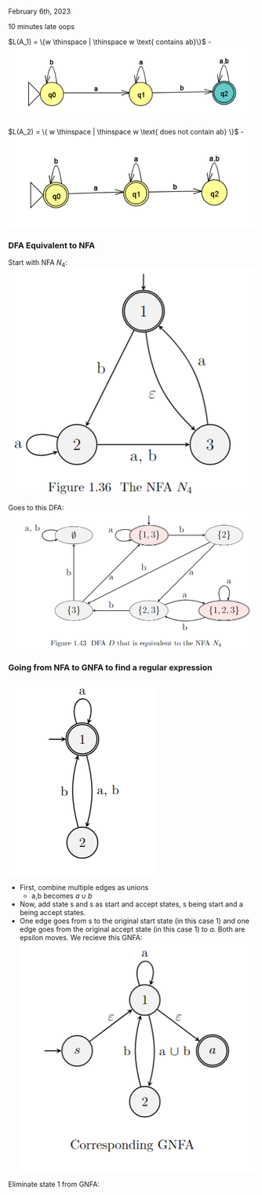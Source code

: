 February 6th, 2023

10 minutes late oops

$L(A_1) = \{w \thinspace | \thinspace w \text{ contains ab}\}$ -
![A_1](images/contains_ab.png)

$L(A_2) = \{ w \thinspace | \thinspace w \text{ does not contain ab} \}$ -
![A_2](images/no_ab.png)


### DFA Equivalent to NFA

Start with NFA $N_4$:
![N_4](images/n4.png)

Goes to this DFA:
![DFA](images/dfa.png)


### Going from NFA to GNFA to find a regular expression

![nf2](images/nfa2.png)

- First, combine multiple edges as unions
	- a,b becomes $a \cup b$
- Now, add state s and s as start and accept states, s being start and a being accept states.
- One edge goes from s to the original start state (in this case $1$) and one edge goes from the original accept state (in this case $1$) to $a$. Both are epsilon moves.
We recieve this GNFA:
![GNFA_1](images/gnfa1.png)

Eliminate state 1 from GNFA:


